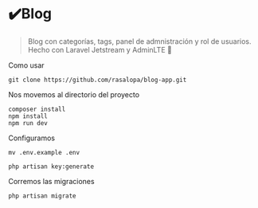 # ✔️Blog


> Blog con categorías, tags, panel de admnistración y rol de usuarios.
> Hecho con Laravel Jetstream y AdminLTE 👋


Como usar

````
git clone https://github.com/rasalopa/blog-app.git
````

Nos movemos al directorio del proyecto
````
composer install
npm install
npm run dev
````

Configuramos
````
mv .env.example .env

php artisan key:generate
````

Corremos las migraciones
````
php artisan migrate
````
